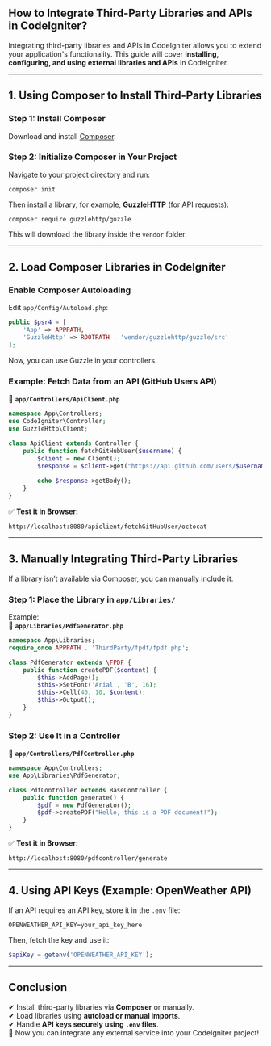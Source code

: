 ## **How to Integrate Third-Party Libraries and APIs in CodeIgniter?**  

Integrating third-party libraries and APIs in CodeIgniter allows you to extend your application's functionality. This guide will cover **installing, configuring, and using external libraries and APIs** in CodeIgniter.  

---

## **1. Using Composer to Install Third-Party Libraries**  
### **Step 1: Install Composer**  
Download and install [Composer](https://getcomposer.org/download/).  

### **Step 2: Initialize Composer in Your Project**  
Navigate to your project directory and run:  
```shell
composer init
```
Then install a library, for example, **GuzzleHTTP** (for API requests):  
```shell
composer require guzzlehttp/guzzle
```
This will download the library inside the `vendor` folder.  

---

## **2. Load Composer Libraries in CodeIgniter**  
### **Enable Composer Autoloading**  
Edit `app/Config/Autoload.php`:  
```php
public $psr4 = [
    'App' => APPPATH,
    'GuzzleHttp' => ROOTPATH . 'vendor/guzzlehttp/guzzle/src'
];
```

Now, you can use Guzzle in your controllers.

### **Example: Fetch Data from an API (GitHub Users API)**  
📁 **`app/Controllers/ApiClient.php`**  
```php
namespace App\Controllers;
use CodeIgniter\Controller;
use GuzzleHttp\Client;

class ApiClient extends Controller {
    public function fetchGitHubUser($username) {
        $client = new Client();
        $response = $client->get("https://api.github.com/users/$username");
        
        echo $response->getBody();
    }
}
```
✅ **Test it in Browser:**  
```
http://localhost:8080/apiclient/fetchGitHubUser/octocat
```

---

## **3. Manually Integrating Third-Party Libraries**  
If a library isn’t available via Composer, you can manually include it.

### **Step 1: Place the Library in `app/Libraries/`**  
Example:  
📁 **`app/Libraries/PdfGenerator.php`**  
```php
namespace App\Libraries;
require_once APPPATH . 'ThirdParty/fpdf/fpdf.php';

class PdfGenerator extends \FPDF {
    public function createPDF($content) {
        $this->AddPage();
        $this->SetFont('Arial', 'B', 16);
        $this->Cell(40, 10, $content);
        $this->Output();
    }
}
```

### **Step 2: Use It in a Controller**  
📁 **`app/Controllers/PdfController.php`**  
```php
namespace App\Controllers;
use App\Libraries\PdfGenerator;

class PdfController extends BaseController {
    public function generate() {
        $pdf = new PdfGenerator();
        $pdf->createPDF("Hello, this is a PDF document!");
    }
}
```
✅ **Test it in Browser:**  
```
http://localhost:8080/pdfcontroller/generate
```

---

## **4. Using API Keys (Example: OpenWeather API)**  
If an API requires an API key, store it in the `.env` file:  
```
OPENWEATHER_API_KEY=your_api_key_here
```

Then, fetch the key and use it:  
```php
$apiKey = getenv('OPENWEATHER_API_KEY');
```

---

## **Conclusion**  
✔ Install third-party libraries via **Composer** or manually.  
✔ Load libraries using **autoload or manual imports**.  
✔ Handle **API keys securely using `.env` files**.  
🚀 Now you can integrate any external service into your CodeIgniter project!